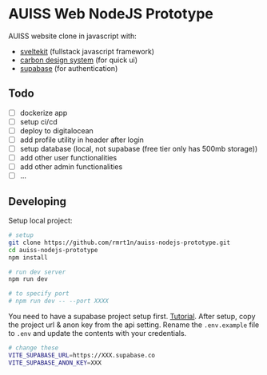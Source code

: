 # AUISS Web NodeJS Prototype
AUISS website clone in javascript with:
- [sveltekit](https://kit.svelte.dev/) (fullstack javascript framework)
- [carbon design system](https://www.carbondesignsystem.com/) (for quick ui)
- [supabase](https://supabase.io) (for authentication)

## Todo
- [ ] dockerize app
- [ ] setup ci/cd
- [ ] deploy to digitalocean
- [ ] add profile utility in header after login
- [ ] setup database (local, not supabase (free tier only has 500mb storage))
- [ ] add other user functionalities
- [ ] add other admin functionalities
- [ ] ...

## Developing
Setup local project:
```bash
# setup
git clone https://github.com/rmrt1n/auiss-nodejs-prototype.git
cd auiss-nodejs-prototype
npm install

# run dev server
npm run dev

# to specify port
# npm run dev -- --port XXXX
```

You need to have a supabase project setup first. [Tutorial](https://supabase.com/docs).
After setup, copy the project url & anon key from the api setting. Rename the 
`.env.example` file to `.env` and update the contents with your credentials.
```bash
# change these
VITE_SUPABASE_URL=https://XXX.supabase.co
VITE_SUPABASE_ANON_KEY=XXX
```
